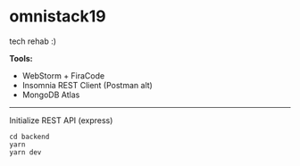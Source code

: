 # omnistack19
tech rehab :)

**Tools:**

- WebStorm + FiraCode
- Insomnia REST Client (Postman alt)
- MongoDB Atlas

---

Initialize REST API (express)
```
cd backend
yarn
yarn dev
```

